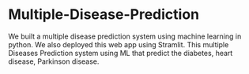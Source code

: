 # Multiple-Disease-Prediction
We built a multiple disease prediction system using machine learning in python. We also deployed this web app using Stramlit.  This multiple Diseases Prediction system using ML that predict the diabetes, heart disease, Parkinson disease.

